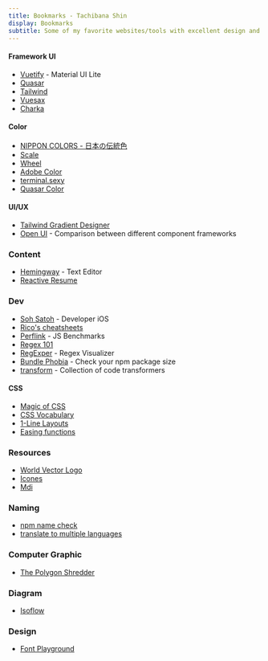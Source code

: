 ```yaml
---
title: Bookmarks - Tachibana Shin
display: Bookmarks
subtitle: Some of my favorite websites/tools with excellent design and UX that I highly recommend
---
```


#### Framework UI

- [Vuetify](https://vuetifyjs.com) - Material UI Lite
- [Quasar](https://quasar.dev)
- [Tailwind](https://tailwindcss.com/)
- [Vuesax](https://vuesax.com/)
- [Charka](https://next.vue.chakra-ui.com/)
#### Color

- [NIPPON COLORS - 日本の伝統色](https://nipponcolors.com/)
- [Scale](https://hihayk.github.io/scale/)
- [Wheel](https://hihayk.github.io/wheel/)
- [Adobe Color](https://color.adobe.com/)
- [terminal.sexy](https://terminal.sexy/)
- [Quasar Color](https://quasar.dev/style/color-palette)

#### UI/UX

- [Tailwind Gradient Designer](https://tailwind-gradient-designer.csspost.com/)
- [Open UI](https://open-ui.org/) - Comparison between different component frameworks

### Content

- [Hemingway](http://www.hemingwayapp.com/) - Text Editor
- [Reactive Resume](https://rxresu.me/)

### Dev

- [Soh Satoh](https://github.com/sohsatoh) - Developer iOS
- [Rico's cheatsheets](https://devhints.io/)
- [Perflink](https://perf.link/) - JS Benchmarks
- [Regex 101](https://regex101.com/)
- [RegExper](https://regexper.com/) - Regex Visualizer
- [Bundle Phobia](https://bundlephobia.com/) - Check your npm package size
- [transform](https://transform.tools/) - Collection of code transformers

#### CSS

- [Magic of CSS](https://adamschwartz.co/magic-of-css/)
- [CSS Vocabulary](http://apps.workflower.fi/vocabs/css/en)
- [1-Line Layouts](http://1linelayouts.glitch.me/)
- [Easing functions](https://easings.net/)

### Resources

- [World Vector Logo](https://worldvectorlogo.com/)
- [Icones](http://icones.js.org/)
- [Mdi](https://pictogrammers.github.io/@mdi/font/5.3.45/)

### Naming

- [npm name check](https://remarkablemark.org/npm-package-name-checker/)
- [translate to multiple languages](https://smodin.me/translate-one-text-into-multiple-languages)

### Computer Graphic

- [The Polygon Shredder](https://www.clicktorelease.com/code/polygon-shredder/)

### Diagram

- [Isoflow](https://isoflow.io/)

### Design

- [Font Playground](https://play.typedetail.com/)

